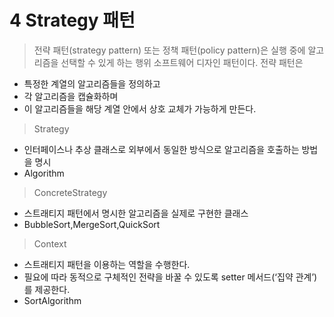 # 4 Strategy 패턴

> 전략 패턴(strategy pattern) 또는 정책 패턴(policy pattern)은 실행 중에 알고리즘을 선택할 수 있게 하는 행위 소프트웨어 디자인 패턴이다. 전략 패턴은
* 특정한 계열의 알고리즘들을 정의하고
* 각 알고리즘을 캡슐화하며
* 이 알고리즘들을 해당 계열 안에서 상호 교체가 가능하게 만든다.




> Strategy
* 인터페이스나 추상 클래스로 외부에서 동일한 방식으로 알고리즘을 호출하는 방법을 명시
 * Algorithm

> ConcreteStrategy
* 스트래티지 패턴에서 명시한 알고리즘을 실제로 구현한 클래스
 * BubbleSort,MergeSort,QuickSort
  
  
> Context
* 스트래티지 패턴을 이용하는 역할을 수행한다.
* 필요에 따라 동적으로 구체적인 전략을 바꿀 수 있도록 setter 메서드(‘집약 관계’)를 제공한다.
 * SortAlgorithm
